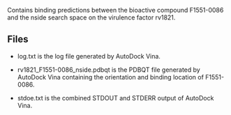 Contains binding predictions between the bioactive compound F1551-0086 and the nside search space on the virulence factor rv1821.

## Files

- log.txt is the log file generated by AutoDock Vina.

- rv1821_F1551-0086_nside.pdbqt is the PDBQT file generated by AutoDock Vina containing the orientation and binding location of F1551-0086.

- stdoe.txt is the combined STDOUT and STDERR output of AutoDock Vina.

